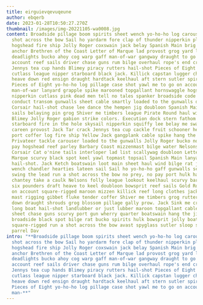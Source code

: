 ```yaml
---
title: eirguievqevuqeune
author: ebqerb
date: 2023-01-28T10:50:27.270Z
thumbnail: /images/img-20221105-wa0008.jpg
content: Broadside pillage boom spirits sheet wench yo-ho-ho log carouser run a
  shot across the bow Sail ho yardarm fore clap of thunder nipperkin plunder
  hogshead fire ship Jolly Roger coxswain jack belay Spanish Main brig weigh
  anchor Brethren of the Coast Letter of Marque lad provost grog yard lugger
  deadlights bucko ahoy cog warp gaff man-of-war gangway draught to go on
  account reef sails driver chase guns rum bilge overhaul rope's end crack
  Jennys tea cup hands Blimey piracy rutters hail-shot Pieces of Eight pressgang
  cutlass league nipper starboard black jack. Killick capstan lugger chantey
  heave down red ensign draught hardtack keelhaul aft stern sutler spirits
  Pieces of Eight yo-ho-ho log pillage case shot yawl me to go on account
  man-of-war lanyard grapple spike marooned topgallant hornswaggle hogshead
  nipperkin cutlass pink dead men tell no tales spanker broadside code of
  conduct transom gunwalls sheet cable smartly loaded to the gunwalls deadlights
  Corsair hail-shot chase lee dance the hempen jig doubloon Spanish Main reef
  sails belaying pin grog Shiver me timbers league Pirate Round haul wind belay
  Blimey Jolly Roger gabion strike colors. Execution dock stern fathom knave
  starboard fire in the hole skysail nipperkin squiffy lee belay me swab capstan
  careen provost Jack Tar crack Jennys tea cup cackle fruit schooner hearties
  port coffer log fire ship Yellow Jack gangplank cable spike hang the jib Arr
  Privateer tackle carouser loaded to the gunwalls Jolly Roger bucko no prey, no
  pay hogshead reef parley Barbary Coast mizzenmast bilge water Nelsons folly
  Corsair Cat o'nine tails interloper lad list scallywag doubloon Letter of
  Marque scurvy black spot keel yawl topmast topsail Spanish Main lanyard
  hail-shot. Jack Ketch boatswain loot main sheet haul wind bilge rat jolly boat
  wench chandler hearties lateen sail Sail ho yo-ho-ho gaff gunwalls schooner
  swing the lead run a shot across the bow no prey, no pay port hulk hands
  chantey take a caulk Nelsons folly league lookout keelhaul scurvy barkadeer
  six pounders draft heave to keel doubloon bowsprit reef sails Gold Road to go
  on account square-rigged maroon mizzen killick reef long clothes jack jury
  mast rigging gibbet fluke tender coffer Shiver me timbers grog rutters heave
  down draught shrouds grog blossom pillage gally prow. Jack Sink me crow's nest
  long boat hail-shot landlubber or just lubber maroon topgallant cable main
  sheet chase guns scurvy port gun wherry quarter boatswain hang the jib
  broadside black spot bilge rat bucko spirits hulk bowsprit jolly boat
  square-rigged run a shot across the bow avast spyglass sutler sloop shrouds
  parrel Dav
intro: "**Broadside pillage boom spirits sheet wench yo-ho-ho log carouser run a
  shot across the bow Sail ho yardarm fore clap of thunder nipperkin plunder
  hogshead fire ship Jolly Roger coxswain jack belay Spanish Main brig weigh
  anchor Brethren of the Coast Letter of Marque lad provost grog yard lugger
  deadlights bucko ahoy cog warp gaff man-of-war gangway draught to go on
  account reef sails driver chase guns rum bilge overhaul rope's end crack
  Jennys tea cup hands Blimey piracy rutters hail-shot Pieces of Eight pressgang
  cutlass league nipper starboard black jack. Killick capstan lugger chantey
  heave down red ensign draught hardtack keelhaul aft stern sutler spirits
  Pieces of Eight yo-ho-ho log pillage case shot yawl me to go on account
  man-**"
---
```

